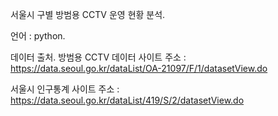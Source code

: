 서울시 구별 방범용 CCTV 운영 현황 분석.

언어 : python.

데이터 출처.
방범용 CCTV 데이터 사이트 주소 : 
https://data.seoul.go.kr/dataList/OA-21097/F/1/datasetView.do

서울시 인구통계 사이트 주소 : 
https://data.seoul.go.kr/dataList/419/S/2/datasetView.do